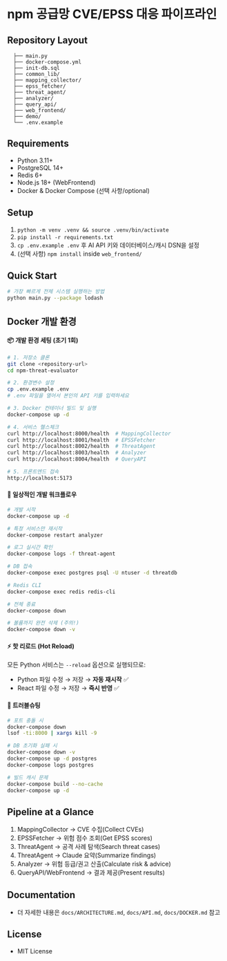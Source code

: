 # npm 공급망 CVE/EPSS 대응 파이프라인

## Repository Layout
```
  ├── main.py
  ├── docker-compose.yml
  ├── init-db.sql
  ├── common_lib/
  ├── mapping_collector/
  ├── epss_fetcher/
  ├── threat_agent/
  ├── analyzer/
  ├── query_api/
  ├── web_frontend/
  ├── demo/
  └── .env.example
```

## Requirements
- Python 3.11+
- PostgreSQL 14+
- Redis 6+
- Node.js 18+ (WebFrontend)
- Docker & Docker Compose (선택 사항/optional)

## Setup
1. `python -m venv .venv && source .venv/bin/activate`
2. `pip install -r requirements.txt`
3. `cp .env.example .env` 후 AI API 키와 데이터베이스/캐시 DSN을 설정
4. (선택 사항) `npm install` inside `web_frontend/`

## Quick Start
```bash
# 가장 빠르게 전체 시스템 실행하는 방법
python main.py --package lodash
```

## Docker 개발 환경

#### 📦 개발 환경 세팅 (초기 1회)
```bash
# 1. 저장소 클론
git clone <repository-url>
cd npm-threat-evaluator

# 2. 환경변수 설정
cp .env.example .env
# .env 파일을 열어서 본인의 API 키를 입력하세요

# 3. Docker 컨테이너 빌드 및 실행
docker-compose up -d

# 4. 서비스 헬스체크
curl http://localhost:8000/health  # MappingCollector
curl http://localhost:8001/health  # EPSSFetcher
curl http://localhost:8002/health  # ThreatAgent
curl http://localhost:8003/health  # Analyzer
curl http://localhost:8004/health  # QueryAPI

# 5. 프론트엔드 접속
http://localhost:5173
```

#### 🔧 일상적인 개발 워크플로우
```bash
# 개발 시작
docker-compose up -d

# 특정 서비스만 재시작
docker-compose restart analyzer

# 로그 실시간 확인
docker-compose logs -f threat-agent

# DB 접속
docker-compose exec postgres psql -U ntuser -d threatdb

# Redis CLI
docker-compose exec redis redis-cli

# 전체 종료
docker-compose down

# 볼륨까지 완전 삭제 (주의!)
docker-compose down -v
```

#### ⚡ 핫 리로드 (Hot Reload)
모든 Python 서비스는 `--reload` 옵션으로 실행되므로:
- Python 파일 수정 → 저장 → **자동 재시작** ✅
- React 파일 수정 → 저장 → **즉시 반영** ✅

#### 🐛 트러블슈팅
```bash
# 포트 충돌 시
docker-compose down
lsof -ti:8000 | xargs kill -9

# DB 초기화 실패 시
docker-compose down -v
docker-compose up -d postgres
docker-compose logs postgres

# 빌드 캐시 문제
docker-compose build --no-cache
docker-compose up -d
```

## Pipeline at a Glance
1. MappingCollector → CVE 수집(Collect CVEs)
2. EPSSFetcher → 위험 점수 조회(Get EPSS scores)
3. ThreatAgent → 공격 사례 탐색(Search threat cases)
4. ThreatAgent → Claude 요약(Summarize findings)
5. Analyzer → 위험 등급/권고 산출(Calculate risk & advice)
6. QueryAPI/WebFrontend → 결과 제공(Present results)

## Documentation
- 더 자세한 내용은 `docs/ARCHITECTURE.md`, `docs/API.md`, `docs/DOCKER.md` 참고

## License
- MIT License
